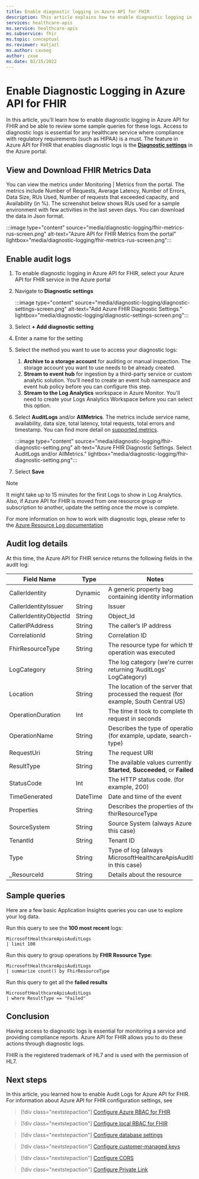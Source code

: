 ```yaml
---
title: Enable diagnostic logging in Azure API for FHIR
description: This article explains how to enable diagnostic logging in Azure API for FHIR®
services: healthcare-apis
ms.service: healthcare-apis
ms.subservice: fhir
ms.topic: conceptual
ms.reviewer: matjazl
ms.author: cavoeg
author: zxue
ms.date: 02/15/2022
---
```


# Enable Diagnostic Logging in Azure API for FHIR

In this article, you'll learn how to enable diagnostic logging in Azure API for FHIR and be able to review some sample queries for these logs. Access to diagnostic logs is essential for any healthcare service where compliance with regulatory requirements (such as HIPAA) is a must. The feature in Azure API for FHIR that enables diagnostic logs is the [**Diagnostic settings**](../../azure-monitor/essentials/diagnostic-settings.md) in the Azure portal. 

## View and Download FHIR Metrics Data

You can view the metrics under Monitoring | Metrics from the portal. The metrics include Number of Requests, Average Latency, Number of Errors, Data Size, RUs Used, Number of requests that exceeded capacity, and Availability (in %). The screenshot below shows RUs used for a sample environment with few activities in the last seven days. You can download the data in Json format.

   :::image type="content" source="media/diagnostic-logging/fhir-metrics-rus-screen.png" alt-text="Azure API for FHIR Metrics from the portal" lightbox="media/diagnostic-logging/fhir-metrics-rus-screen.png":::

## Enable audit logs
1. To enable diagnostic logging in Azure API for FHIR, select your Azure API for FHIR service in the Azure portal 
2. Navigate to **Diagnostic settings** 

   :::image type="content" source="media/diagnostic-logging/diagnostic-settings-screen.png" alt-text="Add Azure FHIR Diagnostic Settings." lightbox="media/diagnostic-logging/diagnostic-settings-screen.png":::

3. Select **+ Add diagnostic setting**

4. Enter a name for the setting

5. Select the method you want to use to access your diagnostic logs:

    1. **Archive to a storage account** for auditing or manual inspection. The storage account you want to use needs to be already created.
    2. **Stream to event hub** for ingestion by a third-party service or custom analytic solution. You'll need to create an event hub namespace and event hub policy before you can configure this step.
    3. **Stream to the Log Analytics** workspace in Azure Monitor. You'll need to create your Logs Analytics Workspace before you can select this option.

6. Select **AuditLogs** and/or **AllMetrics**. The metrics include service name, availability, data size, total latency, total requests, total errors and timestamp. You can find more detail on [supported metrics](../../azure-monitor/essentials/metrics-supported.md#microsofthealthcareapisservices). 

   :::image type="content" source="media/diagnostic-logging/fhir-diagnostic-setting.png" alt-text="Azure FHIR Diagnostic Settings. Select AuditLogs and/or AllMetrics." lightbox="media/diagnostic-logging/fhir-diagnostic-setting.png":::

7. Select **Save**


> [!Note] 
> It might take up to 15 minutes for the first Logs to show in Log Analytics. Also, if Azure API for FHIR is moved from one resource group or subscription to another, update the setting once the move is complete. 
 
For more information on how to work with diagnostic logs, please refer to the [Azure Resource Log documentation](../../azure-monitor/essentials/platform-logs-overview.md)

## Audit log details
At this time, the Azure API for FHIR service returns the following fields in the audit log: 

|Field Name  |Type  |Notes  |
|---------|---------|---------|
|CallerIdentity|Dynamic|A generic property bag containing identity information
|CallerIdentityIssuer|String|Issuer 
|CallerIdentityObjectId|String|Object_Id 
|CallerIPAddress|String|The caller’s IP address 
|CorrelationId|String| Correlation ID
|FhirResourceType|String|The resource type for which the operation was executed
|LogCategory|String|The log category (we're currently returning ‘AuditLogs’ LogCategory)
|Location|String|The location of the server that processed the request (for example, South Central US)
|OperationDuration|Int|The time it took to complete this request in seconds
|OperationName|String| Describes the type of operation (for example, update, search-type)
|RequestUri|String|The request URI 
|ResultType|String|The available values currently are **Started**, **Succeeded**, or **Failed**
|StatusCode|Int|The HTTP status code. (for example, 200) 
|TimeGenerated|DateTime|Date and time of the event|
|Properties|String| Describes the properties of the fhirResourceType
|SourceSystem|String| Source System (always Azure in this case)
|TenantId|String|Tenant ID
|Type|String|Type of log (always MicrosoftHealthcareApisAuditLog in this case)
|_ResourceId|String|Details about the resource

## Sample queries

Here are a few basic Application Insights queries you can use to explore your log data.

Run this query to see the **100 most recent** logs:

```Application Insights
MicrosoftHealthcareApisAuditLogs
| limit 100
```

Run this query to group operations by **FHIR Resource Type**:

```Application Insights
MicrosoftHealthcareApisAuditLogs 
| summarize count() by FhirResourceType
```

Run this query to get all the **failed results**

```Application Insights
MicrosoftHealthcareApisAuditLogs 
| where ResultType == "Failed" 
```

## Conclusion 
Having access to diagnostic logs is essential for monitoring a service and providing compliance reports. Azure API for FHIR allows you to do these actions through diagnostic logs. 
 
FHIR is the registered trademark of HL7 and is used with the permission of HL7.

## Next steps
In this article, you learned how to enable Audit Logs for Azure API for FHIR. For information about Azure API for FHIR configuration settings, see
 

>[!div class="nextstepaction"]
>[Configure Azure RBAC for FHIR](configure-azure-rbac.md)

>[!div class="nextstepaction"]
>[Configure local RBAC for FHIR](configure-local-rbac.md)

>[!div class="nextstepaction"]
>[Configure database settings](configure-database.md)

>[!div class="nextstepaction"]
>[Configure customer-managed keys](customer-managed-key.md)

>[!div class="nextstepaction"]
>[Configure CORS](configure-cross-origin-resource-sharing.md)

>[!div class="nextstepaction"]
>[Configure Private Link](configure-private-link.md)